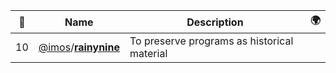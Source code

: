 |:star2: | Name | Description | 🌍|
|---|---|---|---|
|10|[@imos](https://github.com/imos)/[**rainynine**](https://github.com/imos/rainynine)|To preserve programs as historical material||

